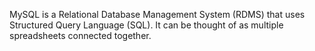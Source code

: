 MySQL is a Relational Database Management System (RDMS) that
uses Structured Query Language (SQL). It can be thought of as multiple spreadsheets connected together.
